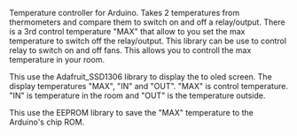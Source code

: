 Temperature controller for Arduino. Takes 2 temperatures from thermometers and compare them to switch on and off a relay/output. There is a 3rd control temperature "MAX" that allow to you set the max temperature to switch off the relay/output. This library can be use to control relay to switch on and off fans. This allows you to controll the max temperature in your room.

This use the Adafruit_SSD1306 library to display the to oled screen. The display temperatures "MAX", "IN" and "OUT". "MAX" is control temperature. "IN" is temperature in the room and "OUT" is the temperature outside. 

This use the EEPROM library to save the "MAX" temperature to the Arduino's chip ROM.
